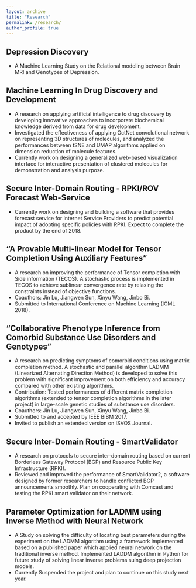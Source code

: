 ```yaml
---
layout: archive
title: "Research"
permalink: /research/
author_profile: true
---
```


## Depression Discovery
* A Machine Learning Study on the Relational modeling between Brain MRI and Genotypes of Depression.

## Machine Learning In Drug Discovery and Development
* A research on applying artificial intelligence to drug discovery by developing innovative approaches to incorporate biochemical knowledge derived from data for drug development.
* Investigated the effectiveness of applying OctNet convolutional network on representing 3D structures of molecules, and analyzed the performances between tSNE and UMAP algorithms applied on dimension reduction of molecule features.  
* Currently work on designing a generalized web-based visualization interface for interactive presentation of clustered molecules for demonstration and analysis purpose.

## Secure Inter-Domain Routing - RPKI/ROV Forecast Web-Service
* Currently work on designing and building a software that provides forecast service for Internet Service Providers to predict potential impact of adopting specific policies with RPKI. Expect to complete the product by the end of 2018.
## “A Provable Multi-linear Model for Tensor Completion Using Auxiliary Features”
* A research on improving the performance of Tensor completion with Side information (TECOS). A stochastic process is implemented in TECOS to achieve sublinear convergence rate by relaxing the constraints instead of objective functions.
* Coauthors: Jin Lu, Jiangwen Sun, Xinyu Wang, Jinbo Bi.
* Submitted to International Conference on Machine Learning (ICML 2018).


## “Collaborative Phenotype Inference from Comorbid Substance Use Disorders and Genotypes”
* A research on predicting symptoms of comorbid conditions using matrix completion method. A stochastic and parallel algorithm LADMM (Linearized  Alternating Direction Method) is developed to solve this problem with  significant improvement on both efficiency and accuracy compared with other existing algorithms.
* Contribution: Tested performances of different matrix completion algorithms (extended to tensor completion algorithms in the later project) in large-scale genetic studies of substance use disorders.
* Coauthors: Jin Lu, Jiangwen Sun, Xinyu Wang, Jinbo Bi.
* Submitted to and accepted by IEEE BIBM 2017.
* Invited to publish an extended version on ISVOS Journal.

## Secure Inter-Domain Routing - SmartValidator
* A research on protocols to secure inter-domain  routing based on current Borderless Gateway Protocol (BGP) and Resource Public Key Infrastructure (RPKI).
* Reviewed and improved the performance of SmartValidator2, a software designed by former researchers to handle conflicted BGP announcements smoothly.
Plan on cooperating with Comcast and testing the RPKI smart validator on their network.

## Parameter Optimization for LADMM using Inverse Method with Neural Network
* A Study on solving the difficulty of locating best parameters during the experiment on the LADMM algorithm using a framework implemented based on a published paper which applied neural network on the traditional inverse method.
Implemented LADDM algorithm in Python for future study of solving linear inverse problems suing deep projection models.
* Currently Suspended the project and plan to continue on this study next year. 
